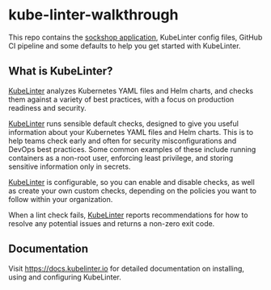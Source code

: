 # kube-linter-walkthrough

This repo contains the [sockshop application](https://microservices-demo.github.io/), KubeLinter config files, GitHub CI pipeline and some defaults to help you get started with KubeLinter.
## What is KubeLinter?

[KubeLinter](https://github.com/stackrox/kube-linter) analyzes Kubernetes YAML files and Helm charts, and checks them against a variety of best practices, with a focus on production readiness and security.

[KubeLinter](https://github.com/stackrox/kube-linter) runs sensible default checks, designed to give you useful information about your Kubernetes YAML files and Helm charts. This is to help teams check early and often for security misconfigurations and DevOps best practices. Some common examples of these include running containers as a non-root user, enforcing least privilege, and storing sensitive information only in secrets.

[KubeLinter](https://github.com/stackrox/kube-linter) is configurable, so you can enable and disable checks, as well as create your own custom checks, depending on the policies you want to follow within your organization.

When a lint check fails, [KubeLinter](https://github.com/stackrox/kube-linter) reports recommendations for how to resolve any potential issues and returns a non-zero exit code.

## Documentation

Visit https://docs.kubelinter.io for detailed documentation on installing, using and configuring KubeLinter.


